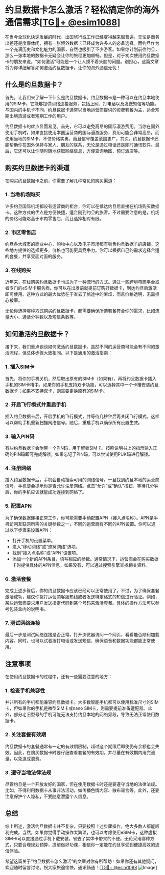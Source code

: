 # 约旦数据卡怎么激活？轻松搞定你的海外通信需求[[TG💪+ @esim1088](https://t.me/s/esim1088)]

在当今全球化快速发展的时代，出国旅行或工作已经变得越来越普遍。无论是商务出差还是度假休闲，拥有一张境外数据卡已经成为许多人的必备选择。而约旦作为一个充满历史和文化魅力的国家，自然也吸引了不少游客。如果你计划前往约旦，那么一张本地的数据卡无疑会让你的旅程更加顺畅。但是，对于初次使用约旦数据卡的朋友来说，“如何激活”可能是一个让人摸不着头脑的问题。别担心，这篇文章将为你详细解答如何激活约旦数据卡，让你的海外通信无忧！

## 什么是约旦数据卡？

首先，让我们来了解一下什么是约旦数据卡。约旦数据卡是一种可以在约旦本地使用的SIM卡，它能够提供网络连接服务，包括上网、打电话以及发送短信等功能。与国内的手机卡不同，约旦数据卡通常以当地运营商提供的资费套餐为主，适合短期出境旅游或者短期工作的用户。

约旦数据卡的优点显而易见。首先，它可以避免高昂的国际漫游费用。当你在国外使用手机时，如果直接使用本国运营商的国际漫游服务，费用可能会非常高昂。而使用当地的SIM卡，不仅价格实惠，而且信号覆盖范围更广。其次，约旦数据卡还能帮助你在国外保持与家人、朋友的联系，无论是通过电话还是即时通讯软件。最后，它还可以让你随时随地获取网络信息，方便查询地图、预订酒店等。

## 购买约旦数据卡的渠道

在购买约旦数据卡之前，你需要了解几种常见的购买渠道：

### 1. 当地机场购买
许多约旦国际机场都设有运营商的柜台，你可以在抵达约旦后直接在机场购买数据卡。这种方式的优点是方便快捷，适合刚到约旦的旅客。不过需要注意的是，机场的价格可能略高于市内零售店，而且选择相对有限。

### 2. 市区零售店
约旦各大城市的商业中心、购物中心以及电子市场都有销售约旦数据卡的店铺。这些地方提供的选择更多，价格也可能更具竞争力。你可以根据自己的需求选择合适的套餐，并享受面对面的服务。

### 3. 在线购买
近年来，在线购买约旦数据卡也成为了一种流行的方式。通过一些跨境电商平台或者专门的eSIM卡服务商，你可以在出发前就提前订购好数据卡，到达约旦后激活即可使用。这种方式的最大优势在于省去了旅途中的麻烦，而且价格透明，无需担心被宰。

无论你选择哪种方式购买约旦数据卡，都需要确保所选套餐符合你的需求，比如流量大小、通话分钟数以及短信条数等。

## 如何激活约旦数据卡？

接下来，我们重点谈谈如何激活约旦数据卡。虽然不同的运营商可能会有不同的激活流程，但总体步骤大致相同。以下是通用的激活指南：

### 1. 插入SIM卡
首先，将你的手机关机，然后取出原有的SIM卡（如果有），再将约旦数据卡插入手机的SIM卡槽中。如果你的手机支持双卡功能，可以选择其中一个卡槽安装约旦数据卡；如果不支持双卡，则需要更换原有的SIM卡。

### 2. 开启飞行模式并重启手机
插入约旦数据卡后，开启手机的飞行模式，并等待几秒钟后再关闭飞行模式。这样可以帮助手机重新扫描网络信号。随后，重启手机以确保所有设置生效。

### 3. 输入PIN码
有些约旦数据卡会附带一个PIN码，用于解锁SIM卡。按照说明书上的指示输入正确的PIN码即可完成解锁。如果忘记了PIN码，可以尝试使用PUK码进行解锁。

### 4. 注册网络
插入约旦数据卡后，手机会自动搜索可用的网络信号。一旦找到约旦本地的运营商信号，手机便会提示你是否允许注册网络。点击“允许”或“确认”按钮，等待几分钟后，你的手机应该就能成功连接到网络了。

### 5. 配置APN
为了确保数据连接正常工作，你可能需要手动配置APN（接入点名称）。APN是手机访问互联网所需的关键参数之一，不同的运营商有不同的APN设置。你可以通过以下步骤来设置APN：

   - 打开手机的设置菜单。
   - 进入“移动网络”或“蜂窝网络”选项。
   - 找到“接入点名称”或“APN”设置项。
   - 添加一个新的APN条目，填写相应的参数。通常情况下，运营商会在购买数据卡时提供具体的APN信息，如果没有，可以通过搜索引擎查找相关资料。

### 6. 激活套餐
完成上述步骤后，你的约旦数据卡应该已经可以正常使用了。不过，为了确保套餐激活成功，建议你拨打运营商客服热线或者发送特定格式的短信进行验证。例如，某些运营商要求用户发送指定代码到某个号码来激活套餐。具体的操作方法可以参考包装盒内的说明书。

### 7. 测试网络连接
最后一步是测试网络连接是否正常。打开浏览器访问一个网页，看看能否顺利加载内容。同时，也可以试着拨打电话或发送短信，确保语音和数据功能都能正常使用。

## 注意事项

在使用约旦数据卡的过程中，还有一些需要注意的地方：

### 1. 检查手机兼容性
并非所有的手机都能兼容约旦数据卡。大多数智能手机都可以使用标准尺寸的SIM卡，但如果你的手机是微型SIM卡或nano SIM卡，则需要提前准备适配器。此外，部分老旧型号的手机可能无法支持约旦本地的网络频段，导致无法正常使用数据卡。

### 2. 关注套餐有效期
约旦数据卡的套餐通常有一定的有效期限制，超过这个期限后即使仍有余额也会失效。因此，在购买数据卡时要仔细查看套餐的有效期，并尽量在有效期内用完流量，以免造成浪费。

### 3. 遵守当地法律法规
尽管约旦是一个开放友好的国家，但在使用数据卡时还是要遵守当地的法律法规。比如，不得利用数据卡从事非法活动，如传播色情内容、散布谣言等。此外，还要注意保护个人隐私，不要随意泄露个人信息。

## 总结

综上所述，激活约旦数据卡并不复杂，只要按照上述步骤操作，绝大多数人都能顺利完成。当然，如果你觉得手动操作太繁琐，也可以考虑使用eSIM卡，这种虚拟SIM卡可以直接通过手机下载安装，省去了实体卡带来的不便。无论采用哪种方式，只要合理规划预算，提前做好功课，相信你一定能在约旦享受到便捷高效的通信体验。

希望这篇关于“约旦数据卡怎么激活”的文章对你有所帮助！如果你还有其他疑问，欢迎随时留言讨论。祝大家旅途愉快，通讯畅通！[[TG💪+ @esim1088](https://t.me/s/esim1088) ![Image](https://i.postimg.cc/4NQfJmqS/Snipaste-2025-05-13-00-14-12.png)]